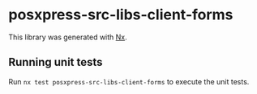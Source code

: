 # posxpress-src-libs-client-forms

This library was generated with [Nx](https://nx.dev).

## Running unit tests

Run `nx test posxpress-src-libs-client-forms` to execute the unit tests.
